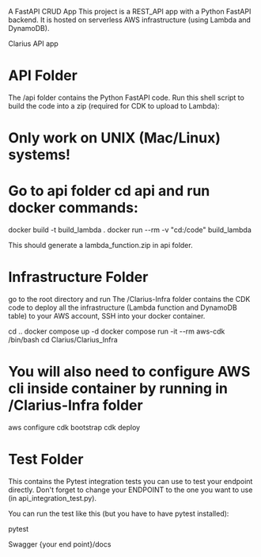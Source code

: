 A FastAPI CRUD App
This project is a REST_API app  with a Python FastAPI backend. It is hosted on serverless AWS infrastructure (using Lambda and DynamoDB).

Clarius API app

# API Folder
The /api folder contains the Python FastAPI code. Run this shell script to build the code into a zip (required for CDK to upload to Lambda):

# Only work on UNIX (Mac/Linux) systems!
# Go to api folder cd api and run docker commands: 
docker build -t build_lambda .
docker run --rm -v "cd:/code" build_lambda

This should generate a lambda_function.zip in api folder.

# Infrastructure Folder
go to the root directory and run
The /Clarius-Infra folder contains the CDK code to deploy all the infrastructure (Lambda function and DynamoDB table) to your AWS account, SSH into your docker container.

cd ..
docker compose up -d
docker compose run -it --rm aws-cdk /bin/bash
cd Clarius/Clarius_Infra

# You will also need to configure AWS cli inside container by running in /Clarius-Infra folder

aws configure
cdk bootstrap
cdk deploy



# Test Folder
This contains the Pytest integration tests you can use to test your endpoint directly. Don't forget to change your ENDPOINT to the one you want to use (in api_integration_test.py).

You can run the test like this (but you have to have pytest installed):

pytest

Swagger 
{your end point}/docs




